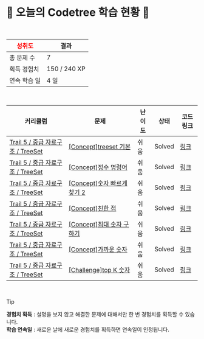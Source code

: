 # 🌲 오늘의 Codetree 학습 현황 🌲

<br />

| <span style="color:red;display:block;text-align:center;"> **성취도**</span> | 결과 |
|---|---|
| 총 문제 수 | 7 |
| 획득 경험치 | 150 / 240 XP |
| 연속 학습 일 | 4 일 |

<br />

|커리큘럼|문제|난이도|상태|코드 링크|
|---|---|---|---|---|
|[Trail 5 / 중급 자료구조 / TreeSet](https://www.codetree.ai/trail-info/intermediate-mid/)|[[Concept]treeset 기본](https://www.codetree.ai/trails/complete/curated-cards/intro-treeset-basic/)|쉬움|Solved|[링크](https://github.com/qmean/Algorithm_study/blob/main/250509/treeset%20%EA%B8%B0%EB%B3%B8/treeset-basic.java)|
|[Trail 5 / 중급 자료구조 / TreeSet](https://www.codetree.ai/trail-info/intermediate-mid/)|[[Concept]정수 명령어](https://www.codetree.ai/trails/complete/curated-cards/intro-Integer-command/)|쉬움|Solved|[링크](https://github.com/qmean/Algorithm_study/blob/main/250509/%EC%A0%95%EC%88%98%20%EB%AA%85%EB%A0%B9%EC%96%B4/Integer-command.java)|
|[Trail 5 / 중급 자료구조 / TreeSet](https://www.codetree.ai/trail-info/intermediate-mid/)|[[Concept]숫자 빠르게 찾기 2](https://www.codetree.ai/trails/complete/curated-cards/intro-find-number-fast-2/)|쉬움|Solved|[링크](https://github.com/qmean/Algorithm_study/blob/main/250509/%EC%88%AB%EC%9E%90%20%EB%B9%A0%EB%A5%B4%EA%B2%8C%20%EC%B0%BE%EA%B8%B0%202/find-number-fast-2.java)|
|[Trail 5 / 중급 자료구조 / TreeSet](https://www.codetree.ai/trail-info/intermediate-mid/)|[[Concept]친한 점](https://www.codetree.ai/trails/complete/curated-cards/intro-frendly-point/)|쉬움|Solved|[링크](https://github.com/qmean/Algorithm_study/blob/main/250509/%EC%B9%9C%ED%95%9C%20%EC%A0%90/frendly-point.java)|
|[Trail 5 / 중급 자료구조 / TreeSet](https://www.codetree.ai/trail-info/intermediate-mid/)|[[Concept]최대 숫자 구하기](https://www.codetree.ai/trails/complete/curated-cards/intro-find-maximum-number/)|쉬움|Solved|[링크](https://github.com/qmean/Algorithm_study/blob/main/250509/%EC%B5%9C%EB%8C%80%20%EC%88%AB%EC%9E%90%20%EA%B5%AC%ED%95%98%EA%B8%B0/find-maximum-number.java)|
|[Trail 5 / 중급 자료구조 / TreeSet](https://www.codetree.ai/trail-info/intermediate-mid/)|[[Concept]가까운 숫자](https://www.codetree.ai/trails/complete/curated-cards/intro-nearest-number/)|쉬움|Solved|[링크](https://github.com/qmean/Algorithm_study/blob/main/250509/%EA%B0%80%EA%B9%8C%EC%9A%B4%20%EC%88%AB%EC%9E%90/nearest-number.java)|
|[Trail 5 / 중급 자료구조 / TreeSet](https://www.codetree.ai/trail-info/intermediate-mid/)|[[Challenge]top K 숫자](https://www.codetree.ai/trails/complete/curated-cards/challenge-top-k-elements/)|쉬움|Solved|[링크](https://github.com/qmean/Algorithm_study/blob/main/250509/top%20K%20%EC%88%AB%EC%9E%90/top-k-elements.java)|


<br />

> [!TIP]
> **경험치 획득** : 설명을 보지 않고 해결한 문제에 대해서만 한 번 경험치를 획득할 수 있습니다.  
> **학습 연속일** : 새로운 날에 새로운 경험치를 획득하면 연속일이 인정됩니다.


